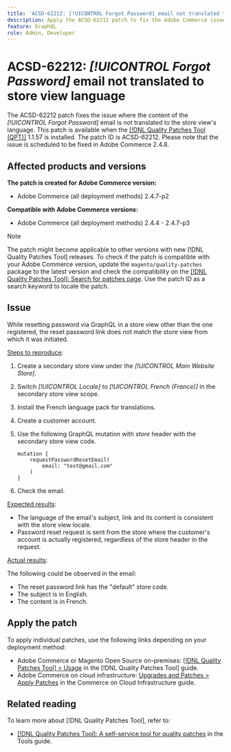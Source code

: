 ```yaml
---
title: 'ACSD-62212: [!UICONTROL Forgot Password] email not translated to store view language'
description: Apply the ACSD-62212 patch to fix the Adobe Commerce issue where the content of the *[!UICONTROL Forgot Password]* email is not translated to the store view's language.
feature: GraphQL
role: Admin, Developer
---
```

# ACSD-62212: *[!UICONTROL Forgot Password]* email not translated to store view language

The ACSD-62212 patch fixes the issue where the content of the *[!UICONTROL Forgot Password]* email is not translated to the store view's language. This patch is available when the [[!DNL Quality Patches Tool (QPT)]](https://experienceleague.adobe.com/docs/commerce-operations/tools/quality-patches-tool/usage.html) 1.1.57 is installed. The patch ID is ACSD-62212. Please note that the issue is scheduled to be fixed in Adobe Commerce 2.4.8.

## Affected products and versions

**The patch is created for Adobe Commerce version:**

* Adobe Commerce (all deployment methods) 2.4.7-p2

**Compatible with Adobe Commerce versions:**

* Adobe Commerce (all deployment methods) 2.4.4 - 2.4.7-p3

>[!NOTE]
>
>The patch might become applicable to other versions with new [!DNL Quality Patches Tool] releases. To check if the patch is compatible with your Adobe Commerce version, update the `magento/quality-patches` package to the latest version and check the compatibility on the [[!DNL Quality Patches Tool]: Search for patches page](https://experienceleague.adobe.com/tools/commerce-quality-patches/index.html). Use the patch ID as a search keyword to locate the patch.

## Issue

While resetting password via GraphQL in a store view other than the one registered, the reset password link does not match the store view from which it was initiated.

<u>Steps to reproduce</u>:

1. Create a secondary store view under the *[!UICONTROL Main Website Store]*.
1. Switch *[!UICONTROL Locale]* to *[!UICONTROL French (France)]* in the secondary store view scope.
1. Install the French language pack for translations.
1. Create a customer account.
1. Use the following GraphQL mutation with *store* header with the secondary store view code.

    ```
    mutation {
        requestPasswordResetEmail(
            email: "test@gmail.com"
        )
    }
    ```

1. Check the email.

<u>Expected results</u>:

* The language of the email's subject, link and its content is consistent with the store view locale.
* Password reset request is sent from the store where the customer's account is actually registered, regardless of the store header in the request.

<u>Actual results</u>:

The following could be observed in the email:

* The reset password link has the "default" store code.
* The subject is in English.
* The content is in French.

## Apply the patch

To apply individual patches, use the following links depending on your deployment method:

* Adobe Commerce or Magento Open Source on-premises: [[!DNL Quality Patches Tool] > Usage](/help/tools/quality-patches-tool/usage.md) in the [!DNL Quality Patches Tool] guide.
* Adobe Commerce on cloud infrastructure: [Upgrades and Patches > Apply Patches](https://experienceleague.adobe.com/docs/commerce-cloud-service/user-guide/develop/upgrade/apply-patches.html) in the Commerce on Cloud Infrastructure guide.

## Related reading

To learn more about [!DNL Quality Patches Tool], refer to:

* [[!DNL Quality Patches Tool]: A self-service tool for quality patches](/help/tools/quality-patches-tool/quality-patches-tool-to-self-serve-quality-patches.md) in the Tools guide.
